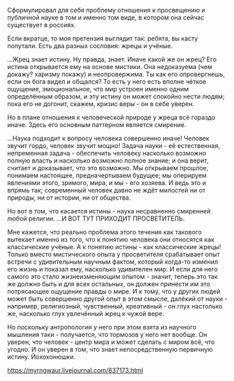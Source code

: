 Сформулировал для себя проблему отношения к просвещению и публичной науке в том и именно том виде, в котором она сейчас существует в россиях.

Если вкратце, то моя претензия выглядит так: ребята, вы касту попутали.
Есть два разных сословия: жрецы и учёные.

...Жрец знает истину. Ну правда, знает. Иначе какой же он жрец? Его истина открывается ему на основе мистики. Она недоказуема (чем докажу? харизму покажу) и неопровержима. Ты как его опровергнешь, если он бога видел и общался? То есть у него есть вполне чёткое ощущение, эмоциональное, что мир устроен именно одним определённым образом, и эту истину он может спокойно нести людям; пока его не догонит, скажем, кризис веры - он в себе уверен.

Но в плане отношения к человеческой природе у жреца всё гораздо иначе. Здесь его основным паттерном является смирение.

...Наука подходит к вопросу человека совершенно иначе! Человек звучит гордо, человек звучит мощно! Задача науки - её естественная, непременная задача - обеспечить человеку насколько возможно полную власть и насколько возможно полное знание; и она верит, считает и доказывает, что это возможно. Мы открываем прошлое, понимаем настоящее, предначертываем будущее; мы оперируем явлениями этого, зримого, мира, и мы - его хозяева. И ведь это и впрямь так; современный человек давно не ждёт милостей ни от природы, ни от истории, ни от общества.

Но вот в том, что касается истины - наука несравненно смиренней любой религии.
...И ВОТ ТУТ ПРИХОДИТ ПРОСВЕТИТЕЛЬ.

Мне кажется, что реально проблема этого течения как такового вытекает именно из того, что к понятию человека они относятся как классические учёные. А к понятию истины - как классические жрецы! Только вместо мистического опыта у просветителя срабатывает опыт встречи с удивительным научным фактом, который когда-то изменил его жизнь и показал ему, насколько удивителен мир. И если для него самого это стало жизнеизменяющим опытом - значит, теперь это так же должно быть и для всех остальных, он должен принести им это потрясающее ощущение правды о мире. И к тому, что у других людей может быть совершенно другой опыт в этом смысле, далёкий от науки - например, религиозный, чувственный, креативный - он глух настолько же, насколько глух увлечённый жрец к чужой вере.

Но поскольку антропология у него при этом взята из научного мышления таки - получается, что тормозов у него нет вообще. Он уверен, что человек - центр мира и может сделать с миром всё, что угодно. И он уверен в том, что знает непосредственную первичную истину. Йохохонюшки.

https://myrngwaur.livejournal.com/837173.html